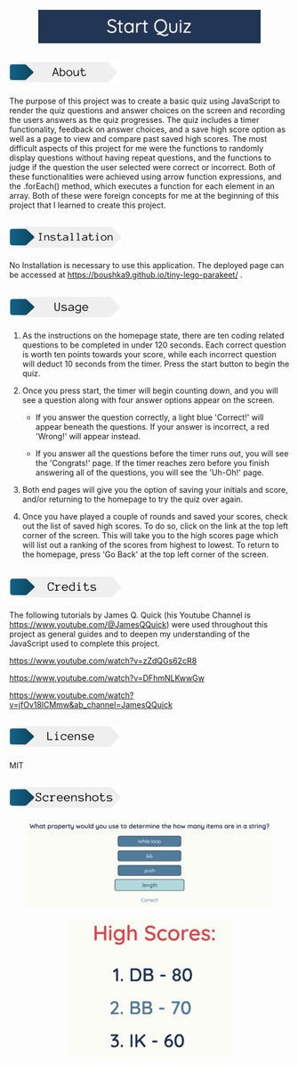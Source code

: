 <p align="center">
    <img src="./assets/images/start-quiz.png" alt="Start Quiz" width= "400px style="border-radius:5%">
</p>

## <img src="./assets/images/about.png" alt="About Header" height="40px">
The purpose of this project was to create a basic quiz using JavaScript to render the quiz questions and answer choices on the screen and recording the users answers as the quiz progresses. The quiz includes a timer functionality, feedback on answer choices, and a save high score option as well as a page to view and compare past saved high scores. The most difficult aspects of this project for me were the functions to randomly display questions without having repeat questions, and the functions to judge if the question the user selected were correct or incorrect. Both of these functionalities were achieved using arrow function expressions, and the .forEach() method, which executes a function for each element in an array. Both of these were foreign concepts for me at the beginning of this project that I learned to create this project.

## <img src="./assets/images/Installation.png" alt="Installation Header" height="40px">
No Installation is necessary to use this application. The deployed page can be accessed at https://boushka9.github.io/tiny-lego-parakeet/ .


## <img src="./assets/images/usage.png" alt="Usage Header" height="40px">

1. As the instructions on the homepage state, there are ten coding related questions to be completed in under 120 seconds. Each correct question is worth ten points towards your score, while each incorrect question will deduct 10 seconds from the timer. Press the start button to begin the quiz.


2. Once you press start, the timer will begin counting down, and you will see a question along with four answer options appear on the screen.

    - If you answer the question correctly, a light blue 'Correct!' will appear beneath the questions. If your answer is incorrect, a red 'Wrong!' will appear instead.

    - If you answer all the questions before the timer runs out, you will see the 'Congrats!' page. If the timer reaches zero before you finish answering all of the questions, you will see the 'Uh-Oh!' page.

3. Both end pages will give you the option of saving your initials and score, and/or returning to the homepage to try the quiz over again.

5. Once you have played a couple of rounds and saved your scores, check out the list of saved high scores. To do so, click on the link at the top left corner of the screen. This will take you to the high scores page which will list out a ranking of the scores from highest to lowest. To return to the homepage, press 'Go Back' at the top left corner of the screen. 


## <img src="./assets/images/credits.png" alt="Credits Header" height="40px">

The following tutorials by James Q. Quick (his Youtube Channel is https://www.youtube.com/@JamesQQuick) were used throughout this project as general guides and to deepen my understanding of the JavaScript used to complete this project.

https://www.youtube.com/watch?v=zZdQGs62cR8

https://www.youtube.com/watch?v=DFhmNLKwwGw

https://www.youtube.com/watch?v=jfOv18lCMmw&ab_channel=JamesQQuick

## <img src="./assets/images/license.png" alt="License Header" height="40px">

MIT

## <img src="./assets/images/screenshots.png" alt="screenshots Header" height="40px">

<p align="center">
    <img src="./assets/images/correct.png" alt="JavaScript quiz question" width=450px style="margin: 0 0 15px 0">
    <br>
    <img src="./assets/images/scores.png" alt="Saved high scores list" width="300" style="margin: 0 0 15px 0">
    <br>
    
</p>


